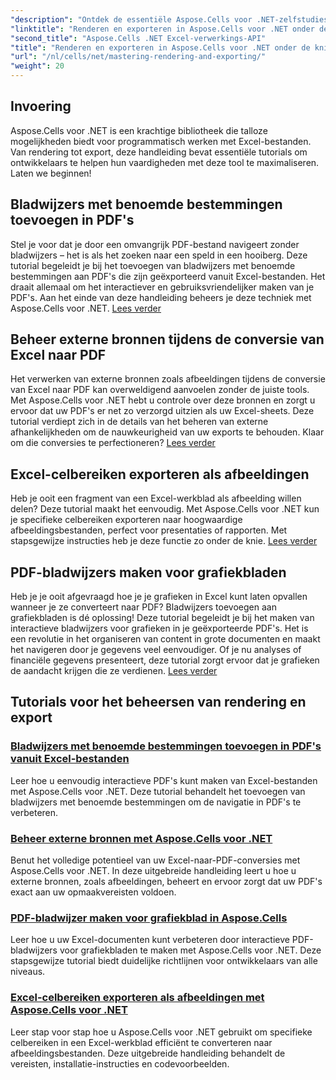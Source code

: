 ```yaml
---
"description": "Ontdek de essentiële Aspose.Cells voor .NET-zelfstudies. Leer hoe u kunt renderen, exporteren, bronnen kunt beheren, bladwijzers kunt toevoegen en meer met onze gedetailleerde handleidingen."
"linktitle": "Renderen en exporteren in Aspose.Cells voor .NET onder de knie krijgen"
"second_title": "Aspose.Cells .NET Excel-verwerkings-API"
"title": "Renderen en exporteren in Aspose.Cells voor .NET onder de knie krijgen"
"url": "/nl/cells/net/mastering-rendering-and-exporting/"
"weight": 20
---
```


## Invoering

Aspose.Cells voor .NET is een krachtige bibliotheek die talloze mogelijkheden biedt voor programmatisch werken met Excel-bestanden. Van rendering tot export, deze handleiding bevat essentiële tutorials om ontwikkelaars te helpen hun vaardigheden met deze tool te maximaliseren. Laten we beginnen!

## Bladwijzers met benoemde bestemmingen toevoegen in PDF's  
Stel je voor dat je door een omvangrijk PDF-bestand navigeert zonder bladwijzers – het is als het zoeken naar een speld in een hooiberg. Deze tutorial begeleidt je bij het toevoegen van bladwijzers met benoemde bestemmingen aan PDF's die zijn geëxporteerd vanuit Excel-bestanden. Het draait allemaal om het interactiever en gebruiksvriendelijker maken van je PDF's. Aan het einde van deze handleiding beheers je deze techniek met Aspose.Cells voor .NET. [Lees verder](./add-bookmarks-with-named-destinations/)

## Beheer externe bronnen tijdens de conversie van Excel naar PDF  
Het verwerken van externe bronnen zoals afbeeldingen tijdens de conversie van Excel naar PDF kan overweldigend aanvoelen zonder de juiste tools. Met Aspose.Cells voor .NET hebt u controle over deze bronnen en zorgt u ervoor dat uw PDF's er net zo verzorgd uitzien als uw Excel-sheets. Deze tutorial verdiept zich in de details van het beheren van externe afhankelijkheden om de nauwkeurigheid van uw exports te behouden. Klaar om die conversies te perfectioneren? [Lees verder](./control-external-resources/)

## Excel-celbereiken exporteren als afbeeldingen  
Heb je ooit een fragment van een Excel-werkblad als afbeelding willen delen? Deze tutorial maakt het eenvoudig. Met Aspose.Cells voor .NET kun je specifieke celbereiken exporteren naar hoogwaardige afbeeldingsbestanden, perfect voor presentaties of rapporten. Met stapsgewijze instructies heb je deze functie zo onder de knie. [Lees verder](./export-excel-cell-ranges-as-images/)

## PDF-bladwijzers maken voor grafiekbladen
Heb je je ooit afgevraagd hoe je je grafieken in Excel kunt laten opvallen wanneer je ze converteert naar PDF? Bladwijzers toevoegen aan grafiekbladen is dé oplossing! Deze tutorial begeleidt je bij het maken van interactieve bladwijzers voor grafieken in je geëxporteerde PDF's. Het is een revolutie in het organiseren van content in grote documenten en maakt het navigeren door je gegevens veel eenvoudiger. Of je nu analyses of financiële gegevens presenteert, deze tutorial zorgt ervoor dat je grafieken de aandacht krijgen die ze verdienen. [Lees verder](./creating-pdf-bookmark-for-chart-sheet/)

## Tutorials voor het beheersen van rendering en export
### [Bladwijzers met benoemde bestemmingen toevoegen in PDF's vanuit Excel-bestanden](./add-bookmarks-with-named-destinations/)
Leer hoe u eenvoudig interactieve PDF's kunt maken van Excel-bestanden met Aspose.Cells voor .NET. Deze tutorial behandelt het toevoegen van bladwijzers met benoemde bestemmingen om de navigatie in PDF's te verbeteren.
### [Beheer externe bronnen met Aspose.Cells voor .NET](./control-external-resources/)
Benut het volledige potentieel van uw Excel-naar-PDF-conversies met Aspose.Cells voor .NET. In deze uitgebreide handleiding leert u hoe u externe bronnen, zoals afbeeldingen, beheert en ervoor zorgt dat uw PDF's exact aan uw opmaakvereisten voldoen.
### [PDF-bladwijzer maken voor grafiekblad in Aspose.Cells](./creating-pdf-bookmark-for-chart-sheet/)
Leer hoe u uw Excel-documenten kunt verbeteren door interactieve PDF-bladwijzers voor grafiekbladen te maken met Aspose.Cells voor .NET. Deze stapsgewijze tutorial biedt duidelijke richtlijnen voor ontwikkelaars van alle niveaus.
### [Excel-celbereiken exporteren als afbeeldingen met Aspose.Cells voor .NET](./export-excel-cell-ranges-as-images/)
Leer stap voor stap hoe u Aspose.Cells voor .NET gebruikt om specifieke celbereiken in een Excel-werkblad efficiënt te converteren naar afbeeldingsbestanden. Deze uitgebreide handleiding behandelt de vereisten, installatie-instructies en codevoorbeelden.